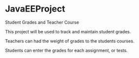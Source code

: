 JavaEEProject
=============

Student Grades and Teacher Course

This project will be used to track and maintain student grades.

Teachers can had the weight of grades to the students courses.

Students can enter the grades for each assignment, or tests.